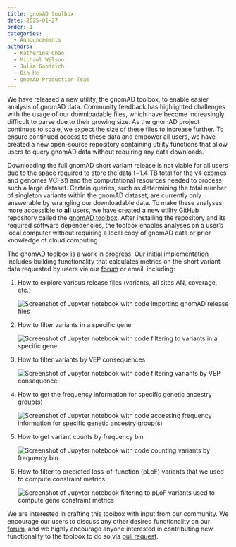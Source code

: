 ```yaml
---
title: gnomAD toolbox
date: 2025-01-27
order: 1
categories:
  - Announcements
authors:
  - Katherine Chao
  - Michael Wilson
  - Julia Goodrich
  - Qin He
  - gnomAD Production Team
---
```

We have released a new utility, the gnomAD toolbox, to enable easier analysis of gnomAD data. Community feedback has highlighted challenges with the usage of our downloadable files, which have become increasingly difficult to parse due to their growing size. As the gnomAD project continues to scale, we expect the size of these files to increase further. To ensure continued access to these data and empower all users, we have created a new open-source repository containing utility functions that allow users to query gnomAD data without requiring any data downloads.

Downloading the full gnomAD short variant release is not viable for all users due to the space required to store the data (~1.4 TB total for the v4 exomes and genomes VCFs!) and the computational resources needed to process such a large dataset. Certain queries, such as determining the total number of singleton variants within the gnomAD dataset, are currently only answerable by wrangling our downloadable data. To make these analyses more accessible to **all** users, we have created a new utility GitHub repository called the [gnomAD toolbox](https://github.com/broadinstitute/gnomad-toolbox). After installing the repository and its required software dependencies, the toolbox enables analyses on a user’s local computer without requiring a local copy of gnomAD data or prior knowledge of cloud computing.

The gnomAD toolbox is a work in progress. Our initial implementation includes building functionality that calculates metrics on the short variant data requested by users via our [forum](https://discuss.gnomad.broadinstitute.org/) or email, including: 

1. How to explore various release files (variants, all sites AN, coverage, etc.)

   ![Screenshot of Jupyter notebook with code importing gnomAD release files](../images/toolbox_screenshot_1.png "Importing gnomAD release files")
2. How to filter variants in a specific gene

   ![Screenshot of Jupyter notebook with code filtering to variants in a specific gene](../images/toolbox_screenshot_2.png "Filtering to variants in a specific gene")
3. How to filter variants by VEP consequences

   ![Screenshot of Jupyter notebook with code filtering variants by VEP consequence](../images/toolbox_screenshot_3.png "Filtering variants by VEP consequence")
4. How to get the frequency information for specific genetic ancestry group(s)

   ![Screenshot of Jupyter notebook with code accessing frequency information for specific genetic ancestry group(s)](../images/toolbox_screenshot_4.png "Accessing frequency information for specific genetic ancestry group(s)")
5. How to get variant counts by frequency bin

   ![Screenshot of Jupyter notebook with code counting variants by frequency bin](../images/toolbox_screenshot_5.png "Counting variants by frequency bin")
6. How to filter to predicted loss-of-function (pLoF) variants that we used to compute constraint metrics

   ![Screenshot of Jupyter notebook filtering to pLoF variants used to compute gene constraint metrics](../images/toolbox_screenshot_6.png "Filtering to pLoF variants used to compute gene constraint metrics")

We are interested in crafting this toolbox with input from our community. We encourage our users to discuss any other desired functionality on our [forum](https://discuss.gnomad.broadinstitute.org/), and we highly encourage anyone interested in contributing new functionality to the toolbox to do so via [pull request](https://github.com/broadinstitute/gnomad-toolbox/pulls).
